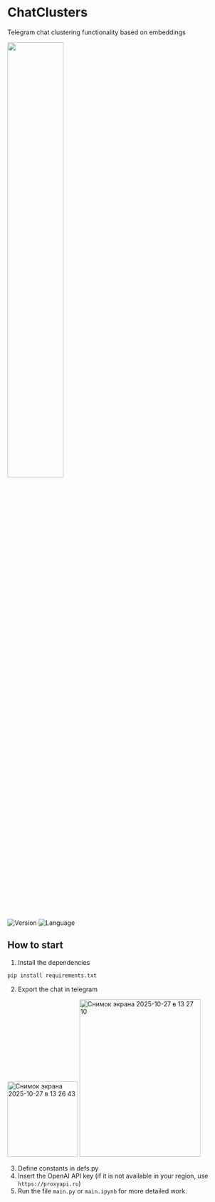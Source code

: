# ChatClusters
Telegram chat clustering functionality based on embeddings

<img src="https://github.com/user-attachments/assets/806c77d1-4d67-4605-8f30-bd249eeca127" width=50% height=50%>

![Version](https://img.shields.io/badge/version-1.0.0-blue)
![Language](https://img.shields.io/badge/Python-3.13-00ADD8)


## How to start
1. Install the dependencies
```bash
pip install requirements.txt
```
2. Export the chat in telegram
<img width="158" height="169" alt="Снимок экрана 2025-10-27 в 13 26 43" src="https://github.com/user-attachments/assets/c8a9788d-bb88-48ed-9a4d-b844115fdecd" />


<img width="272" height="353" alt="Снимок экрана 2025-10-27 в 13 27 10" src="https://github.com/user-attachments/assets/d5054ea8-561e-48cb-b102-a32b8f94d022" />

3. Define constants in defs.py
4. Insert the OpenAI API key (if it is not available in your region, use `https://proxyapi.ru`)
5. Run the file `main.py` or `main.ipynb` for more detailed work.
